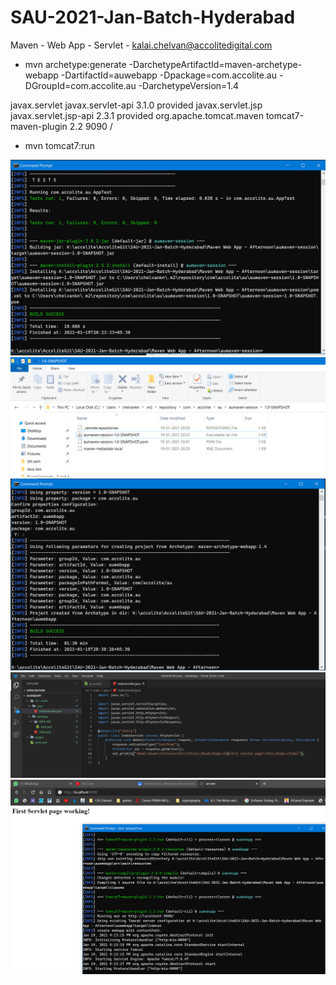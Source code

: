 # SAU-2021-Jan-Batch-Hyderabad

Maven - Web App - Servlet - kalai.chelvan@accolitedigital.com

- mvn archetype:generate -DarchetypeArtifactId=maven-archetype-webapp -DartifactId=auwebapp -Dpackage=com.accolite.au -DGroupId=com.accolite.au -DarchetypeVersion=1.4

<dependency>
  <groupId>javax.servlet</groupId>
  <artifactId>javax.servlet-api</artifactId>
  <version>3.1.0</version>
  <scope>provided</scope>
</dependency>
<dependency>
    <groupId>javax.servlet.jsp</groupId>
    <artifactId>javax.servlet.jsp-api</artifactId>
    <version>2.3.1</version>
    <scope>provided</scope>
</dependency>

<plugin>
    <groupId>org.apache.tomcat.maven</groupId>
    <artifactId>tomcat7-maven-plugin</artifactId>
    <version>2.2</version>
    <configuration>
      <port>9090</port>
      <path>/</path>
    </configuration>
</plugin>

- mvn tomcat7:run

![sc1](https://raw.githubusercontent.com/kalaichelvan-kn/SAU-2021-Jan-Batch-Hyderabad/main/Maven%20Web%20App%20-%20Afternoon/installcmd.PNG)
![sc2](https://raw.githubusercontent.com/kalaichelvan-kn/SAU-2021-Jan-Batch-Hyderabad/main/Maven%20Web%20App%20-%20Afternoon/installpath.PNG)
![sc3](https://raw.githubusercontent.com/kalaichelvan-kn/SAU-2021-Jan-Batch-Hyderabad/main/Maven%20Web%20App%20-%20Afternoon/webappcreate.PNG)
![sc4](https://raw.githubusercontent.com/kalaichelvan-kn/SAU-2021-Jan-Batch-Hyderabad/main/Maven%20Web%20App%20-%20Afternoon/servletcode.PNG)
![sc5](https://raw.githubusercontent.com/kalaichelvan-kn/SAU-2021-Jan-Batch-Hyderabad/main/Maven%20Web%20App%20-%20Afternoon/tomcatrun.PNG)